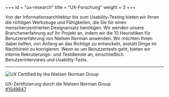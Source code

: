 +++
id = "ux-research"
title = "UX-Forschung"
weight = 3
+++

Von der Informationsarchitektur bis zum Usability-Testing bieten wir Ihnen die richtigen Werkzeuge und Fähigkeiten, die Sie für einen menschenzentrierten Designansatz benötigen. Wir wenden unsere Branchenerfahrung auf Ihr Projekt an, indem wir die 10 Heuristiken für Benutzererfahrung von Nielsen Norman anwenden. Wir möchten Ihnen dabei helfen, von Anfang an das Richtige zu entwickeln, anstatt Dinge im Nachhinein zu korrigieren. Wenn es um Benutzertests geht, bieten wir interne Rekrutierungs- und Testdienste an, einschließlich Benutzerinterviews und Usability-Tests.

---

<div class="d-flex align-items-center">
<img src="/img/certifications/ux-certificate.webp" alt="UX Certified by the Nielsen Norman Group">
<p class="mb-0 ms-2">UX-Zertifizierung durch die Nielsen Norman Group<br /><a class="fw-bold color-gray-900" href="https://www.nngroup.com/ux-certification/verify/" target="_blank" rel="noopener noreferrer">#1049847</a></p>
</div>